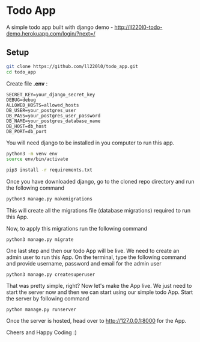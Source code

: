 # Todo App

A simple todo app built with django
demo - http://ll220l0-todo-demo.herokuapp.com/login/?next=/

## Setup

```bash
git clone https://github.com/ll220l0/todo_app.git
cd todo_app
```

Create file **.env** :
```
SECRET_KEY=your_django_secret_key
DEBUG=debug
ALLOWED_HOSTS=allowed_hosts
DB_USER=your_postgres_user
DB_PASS=your_postgres_user_password
DB_NAME=your_postgres_database_name
DB_HOST=db_host
DB_PORT=db_port
```

You will need django to be installed in you computer to run this app. 

```bash
python3 -m venv env
source env/bin/activate

pip3 install -r requirements.txt
```

Once you have downloaded django, go to the cloned repo directory and run the following command

```bash
python3 manage.py makemigrations
```

This will create all the migrations file (database migrations) required to run this App.

Now, to apply this migrations run the following command
```
python3 manage.py migrate
```

One last step and then our todo App will be live. We need to create an admin user to run this App. On the terminal, type the following command and provide username, password and email for the admin user

```
python3 manage.py createsuperuser
```

That was pretty simple, right? Now let's make the App live. We just need to start the server now and then we can start using our simple todo App. Start the server by following command

```
python manage.py runserver
```

Once the server is hosted, head over to http://127.0.0.1:8000  for the App.

Cheers and Happy Coding :)
